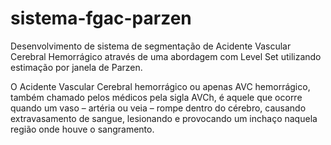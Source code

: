 # sistema-fgac-parzen
Desenvolvimento de sistema de segmentação de Acidente Vascular Cerebral Hemorrágico através de uma abordagem com Level Set utilizando estimação por janela de Parzen.

O Acidente Vascular Cerebral hemorrágico ou apenas AVC hemorrágico, também chamado pelos médicos pela sigla AVCh, é aquele que ocorre quando um vaso – artéria ou veia – rompe dentro do cérebro, causando extravasamento de sangue, lesionando e provocando um inchaço naquela região onde houve o sangramento.
